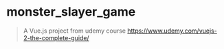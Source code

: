 # monster_slayer_game

> A Vue.js project from udemy course https://www.udemy.com/vuejs-2-the-complete-guide/
